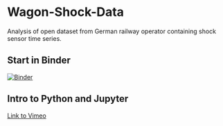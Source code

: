 # Wagon-Shock-Data

Analysis of open dataset from German railway operator containing shock sensor time series.

## Start in Binder

[![Binder](https://mybinder.org/badge_logo.svg)](https://mybinder.org/v2/gh/RailProfAC/Wagon-Shock-Data/HEAD)

## Intro to Python and Jupyter

[Link to Vimeo](https://vimeo.com/showcase/9935475)
